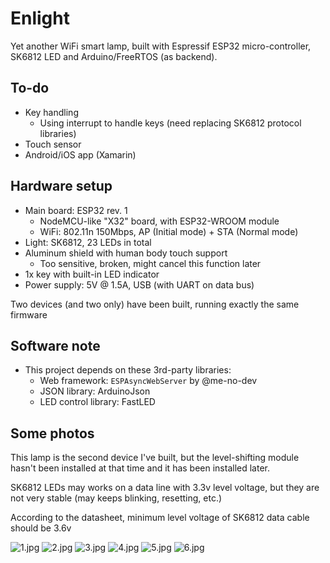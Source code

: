 # Enlight

Yet another WiFi smart lamp, built with Espressif ESP32 micro-controller, SK6812 LED and Arduino/FreeRTOS (as backend).

## To-do

- Key handling
    - Using interrupt to handle keys (need replacing SK6812 protocol libraries)
- Touch sensor
- Android/iOS app (Xamarin)

## Hardware setup

- Main board: ESP32 rev. 1 
    - NodeMCU-like "X32" board, with ESP32-WROOM module
    - WiFi: 802.11n 150Mbps, AP (Initial mode) + STA (Normal mode)
- Light: SK6812, 23 LEDs in total
- Aluminum shield with human body touch support 
    - Too sensitive, broken, might cancel this function later
- 1x key with built-in LED indicator
- Power supply: 5V @ 1.5A, USB (with UART on data bus)

Two devices (and two only) have been built, running exactly the same firmware

## Software note

- This project depends on these 3rd-party libraries:
    - Web framework: `ESPAsyncWebServer` by @me-no-dev
    - JSON library: ArduinoJson
    - LED control library: FastLED

## Some photos

This lamp is the second device I've built, but the level-shifting module hasn't been installed at that time and it has been installed later.

SK6812 LEDs may works on a data line with 3.3v level voltage, but they are not very stable (may keeps blinking, resetting, etc.) 

According to the datasheet, minimum level voltage of SK6812 data cable should be 3.6v

![1.jpg](https://raw.githubusercontent.com/huming2207/Enlight/3b351d4527d3104cadc8cd1cb60aa3312adc01f9/readme_static_files/1.jpg)
![2.jpg](https://raw.githubusercontent.com/huming2207/Enlight/3b351d4527d3104cadc8cd1cb60aa3312adc01f9/readme_static_files/2.jpg)
![3.jpg](https://raw.githubusercontent.com/huming2207/Enlight/3b351d4527d3104cadc8cd1cb60aa3312adc01f9/readme_static_files/3.jpg)
![4.jpg](https://raw.githubusercontent.com/huming2207/Enlight/3b351d4527d3104cadc8cd1cb60aa3312adc01f9/readme_static_files/4.jpg)
![5.jpg](https://raw.githubusercontent.com/huming2207/Enlight/3b351d4527d3104cadc8cd1cb60aa3312adc01f9/readme_static_files/5.jpg)
![6.jpg](https://raw.githubusercontent.com/huming2207/Enlight/3b351d4527d3104cadc8cd1cb60aa3312adc01f9/readme_static_files/6.jpg)



